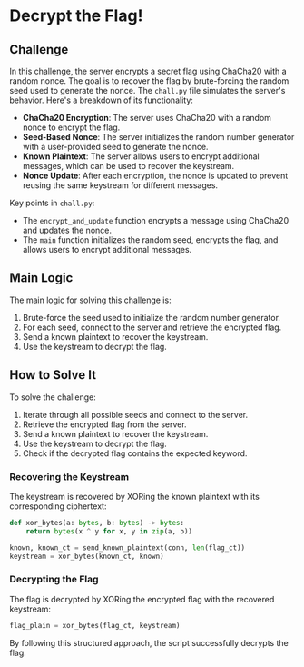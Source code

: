 # Decrypt the Flag!

## Challenge

In this challenge, the server encrypts a secret flag using ChaCha20 with a random nonce. The goal is to recover the flag by brute-forcing the random seed used to generate the nonce. The `chall.py` file simulates the server's behavior. Here's a breakdown of its functionality:

- **ChaCha20 Encryption**: The server uses ChaCha20 with a random nonce to encrypt the flag.
- **Seed-Based Nonce**: The server initializes the random number generator with a user-provided seed to generate the nonce.
- **Known Plaintext**: The server allows users to encrypt additional messages, which can be used to recover the keystream.
- **Nonce Update**: After each encryption, the nonce is updated to prevent reusing the same keystream for different messages.

Key points in `chall.py`:
- The `encrypt_and_update` function encrypts a message using ChaCha20 and updates the nonce.
- The `main` function initializes the random seed, encrypts the flag, and allows users to encrypt additional messages.

## Main Logic

The main logic for solving this challenge is:
1. Brute-force the seed used to initialize the random number generator.
2. For each seed, connect to the server and retrieve the encrypted flag.
3. Send a known plaintext to recover the keystream.
4. Use the keystream to decrypt the flag.

## How to Solve It

To solve the challenge:
1. Iterate through all possible seeds and connect to the server.
2. Retrieve the encrypted flag from the server.
3. Send a known plaintext to recover the keystream.
4. Use the keystream to decrypt the flag.
5. Check if the decrypted flag contains the expected keyword.

### Recovering the Keystream
The keystream is recovered by XORing the known plaintext with its corresponding ciphertext:
````python
def xor_bytes(a: bytes, b: bytes) -> bytes:
    return bytes(x ^ y for x, y in zip(a, b))

known, known_ct = send_known_plaintext(conn, len(flag_ct))
keystream = xor_bytes(known_ct, known)
````

### Decrypting the Flag
The flag is decrypted by XORing the encrypted flag with the recovered keystream:
````python
flag_plain = xor_bytes(flag_ct, keystream)
````

By following this structured approach, the script successfully decrypts the flag.
